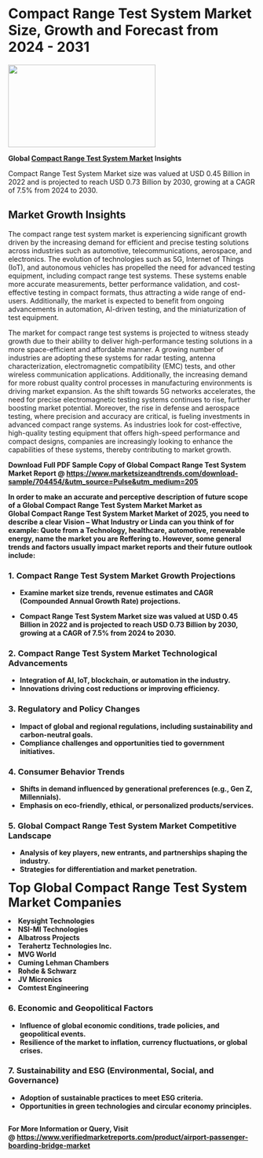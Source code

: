 <H1>Compact Range Test System Market Size, Growth and Forecast from 2024 - 2031</H1><img class="aligncenter size-medium wp-image-584254" src="https://thirdeyenews.in/wp-content/uploads/2024/09/Global-Market-Research-300x168.jpeg" alt="" width="300" height="168" /><p><strong>Global&nbsp;<a href="https://www.marketsizeandtrends.com/download-sample/704454/&amp;utm_source=Pulse&amp;utm_medium=205">Compact Range Test System Market</a> Insights</strong></p><p>Compact Range Test System Market size was valued at USD 0.45 Billion in 2022 and is projected to reach USD 0.73 Billion by 2030, growing at a CAGR of 7.5% from 2024 to 2030.</p><p><h2>Market Growth Insights</h2> <p>The compact range test system market is experiencing significant growth driven by the increasing demand for efficient and precise testing solutions across industries such as automotive, telecommunications, aerospace, and electronics. The evolution of technologies such as 5G, Internet of Things (IoT), and autonomous vehicles has propelled the need for advanced testing equipment, including compact range test systems. These systems enable more accurate measurements, better performance validation, and cost-effective testing in compact formats, thus attracting a wide range of end-users. Additionally, the market is expected to benefit from ongoing advancements in automation, AI-driven testing, and the miniaturization of test equipment.</p> <p><strong></strong></p> <p>The market for compact range test systems is projected to witness steady growth due to their ability to deliver high-performance testing solutions in a more space-efficient and affordable manner. A growing number of industries are adopting these systems for radar testing, antenna characterization, electromagnetic compatibility (EMC) tests, and other wireless communication applications. Additionally, the increasing demand for more robust quality control processes in manufacturing environments is driving market expansion. As the shift towards 5G networks accelerates, the need for precise electromagnetic testing systems continues to rise, further boosting market potential. Moreover, the rise in defense and aerospace testing, where precision and accuracy are critical, is fueling investments in advanced compact range systems. As industries look for cost-effective, high-quality testing equipment that offers high-speed performance and compact designs, companies are increasingly looking to enhance the capabilities of these systems, thereby contributing to market growth.</p> <p><strong></p><p><span class=""><strong>Download Full PDF Sample Copy of Global Compact Range Test System Market Report</strong> @ <a href="https://www.marketsizeandtrends.com/download-sample/704454/&amp;utm_source=Pulse&amp;utm_medium=205" target="_blank">https://www.marketsizeandtrends.com/download-sample/704454/&amp;utm_source=Pulse&amp;utm_medium=205</a></span></p><p>In order to make an accurate and perceptive description of future scope of a Global&nbsp;Compact Range Test System Market Market as Global&nbsp;Compact Range Test System Market Market of 2025, you need to describe a clear Vision &ndash; What Industry or Linda can you think of for example: Quote from a Technology, healthcare, automotive, renewable energy, name the market you are Reffering to. However, some general trends and factors usually impact market reports and their future outlook include:</p><h3>1.&nbsp;<strong>Compact Range Test System Market Growth Projections</strong></h3><ul><li>Examine market size trends, revenue estimates and CAGR (Compounded Annual Growth Rate) projections.</li><li><p>Compact Range Test System Market size was valued at USD 0.45 Billion in 2022 and is projected to reach USD 0.73 Billion by 2030, growing at a CAGR of 7.5% from 2024 to 2030.</p></li></ul><h3>2.&nbsp;<strong>Compact Range Test System Market Technological Advancements</strong></h3><ul><li>Integration of AI, IoT, blockchain, or automation in the industry.</li><li>Innovations driving cost reductions or improving efficiency.</li></ul><h3>3.&nbsp;<strong>Regulatory and Policy Changes</strong></h3><ul><li>Impact of global and regional regulations, including sustainability and carbon-neutral goals.</li><li>Compliance challenges and opportunities tied to government initiatives.</li></ul><h3>4.&nbsp;<strong>Consumer Behavior Trends</strong></h3><ul><li>Shifts in demand influenced by generational preferences (e.g., Gen Z, Millennials).</li><li>Emphasis on eco-friendly, ethical, or personalized products/services.</li></ul><h3>5.&nbsp;<strong>Global Compact Range Test System Market Competitive Landscape</strong></h3><ul><li>Analysis of key players, new entrants, and partnerships shaping the industry.</li><li>Strategies for differentiation and market penetration.</li></ul><p data-pm-slice="1 1 []"><span style="color: inherit; font-family: inherit; font-size: 25px;">Top Global Compact Range Test System Market Companies</span></p><div class="" data-test-id=""><p><li>Keysight Technologies</li><li> NSI-MI Technologies</li><li> Albatross Projects</li><li> Terahertz Technologies Inc.</li><li> MVG World</li><li> Cuming Lehman Chambers</li><li> Rohde & Schwarz</li><li> JV Micronics</li><li> Comtest Engineering</li></p></div><h3>6.&nbsp;<strong>Economic and Geopolitical Factors</strong></h3><ul><li>Influence of global economic conditions, trade policies, and geopolitical events.</li><li>Resilience of the market to inflation, currency fluctuations, or global crises.</li></ul><h3>7.&nbsp;<strong>Sustainability and ESG (Environmental, Social, and Governance)</strong></h3><ul><li>Adoption of sustainable practices to meet ESG criteria.</li><li>Opportunities in green technologies and circular economy principles.</li></ul><h2><strong style="font-size: 14px;">For More Information or Query, Visit @&nbsp;</strong><a style="background-color: #ffffff; font-size: 14px;" href="https://www.marketsizeandtrends.com/report/compact-range-test-system-market/" target="_blank">https://www.verifiedmarketreports.com/product/airport-passenger-boarding-bridge-market</a></h2>
